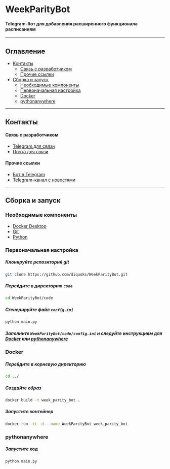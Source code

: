 ﻿# WeekParityBot

#### Telegram-бот для добавления расширенного функционала расписаниям

---

## Оглавление

- [Контакты](#контакты)
    - [Связь с разработчиком](#связь-с-разработчиком)
    - [Прочие ссылки](#прочие-ссылки)
- [Сборка и запуск](#сборка-и-запуск)
    - [Необходимые компоненты](#необходимые-компоненты)
    - [Первоначальная настройка](#первоначальная-настройка)
    - [Docker](#docker)
    - [pythonanywhere](#pythonanywhere)

---

## Контакты

#### Связь с разработчиком

- [Telegram для связи](https://t.me/diquoks)
- [Почта для связи](mailto:diquoks@yandex.ru)

#### Прочие ссылки

- [Бот в Telegram](https://t.me/week_parity_bot)
- [Telegram-канал с новостями](https://t.me/diquoks_channel)

---

## Сборка и запуск

### Необходимые компоненты

- [Docker Desktop](https://docs.docker.com/desktop)
- [Git](https://git-scm.com/downloads)
- [Python](https://www.python.org/downloads)

### Первоначальная настройка

##### Клонируйте репозиторий git

```bash
git clone https://github.com/diquoks/WeekParityBot.git
```

##### Перейдите в директорию `code`

```bash
cd WeekParityBot/code
```

##### Сгенерируйте файл `config.ini`

```bash
python main.py
```

##### Заполните `WeekParityBot/code/config.ini` и следуйте инструкциям для [Docker](#docker) или [pythonanywhere](#pythonanywhere)

### Docker

##### Перейдите в корневую директорию

```bash
cd ../
```

##### Создайте образ

```bash
docker build -t week_parity_bot .
```

##### Запустите контейнер

```bash
docker run -it -d --name WeekParityBot week_parity_bot
```

### pythonanywhere

##### Запустите код

```bash
python main.py
```
